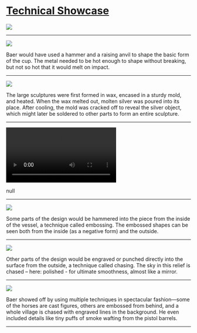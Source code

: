 # [Technical Showcase](http://artsmia.github.io/griot/#/stories/2540)

![](http://cdn.dx.artsmia.org/thumbs/tn_2014_TDX_MIAArtStories_228.jpg)



---

![](http://cdn.dx.artsmia.org/thumbs/tn_null.jpg)

Baer would have used a hammer and a raising anvil to shape the basic form of the cup. The metal needed to be hot enough to shape without breaking, but not so hot that it would melt on impact.

---

![](http://cdn.dx.artsmia.org/thumbs/tn_mia_1024462.jpg)

The large sculptures were first formed in wax, encased in a sturdy mold, and heated. When the wax melted out, molten silver was poured into its place. After cooling, the mold was cracked off to reveal the silver object, which might later be soldered to other parts to form an entire sculpture.

---

<video src='http://cdn.dx.artsmia.org/videos/artstories/LaunchPad-Casting-Silver-BuGiVz_aGPY.mp4'></video>

null

---

![](http://cdn.dx.artsmia.org/thumbs/tn_mia_1024557.jpg)

Some parts of the design would be hammered into the piece from the inside of the vessel, a technique called embossing. The embossed shapes can be seen both from the inside (as a negative form) and the outside.

---

![](http://cdn.dx.artsmia.org/thumbs/tn_null.jpg)

Other parts of the design would be engraved or punched directly into the surface from the outside, a technique called chasing. The sky in this relief is chased – here: polished - for ultimate smoothness, almost like a mirror.

---

![](http://cdn.dx.artsmia.org/thumbs/tn_mia_1024495.jpg)

Baer showed off by using multiple techniques in spectacular fashion—some of the horses are cast figures, others are embossed from behind, and a whole village is chased with engraved lines in the background. He even included details like tiny puffs of smoke wafting from the pistol barrels.

---
